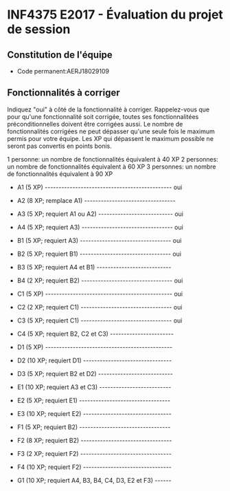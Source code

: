 # INF4375 E2017 - Évaluation du projet de session

## Constitution de l'équipe

- Code permanent:AERJ18029109


## Fonctionnalités à corriger

Indiquez "oui" à côté de la fonctionnalité à corriger. Rappelez-vous que
pour qu'une fonctionnalité soit corrigée, toutes ses fonctionnalitées
préconditionnelles doivent être corrigées aussi. Le nombre de fonctionnalités
corrigées ne peut dépasser qu'une seule fois le maximum permis pour votre
équipe. Les XP qui dépassent le maximum possible ne seront pas convertis en
points bonis.

1 personne: un nombre de fonctionnalités équivalent à 40 XP
2 personnes: un nombre de fonctionnalités équivalent à 60 XP
3 personnes: un nombre de fonctionnalités équivalent à 90 XP

- A1 (5 XP) ---------------------------------------------- oui
- A2 (8 XP; remplace A1) --------------------------------- 
- A3 (5 XP; requiert A1 ou A2) --------------------------- oui
- A4 (5 XP; requiert A3) --------------------------------- oui

- B1 (5 XP; requiert A3) --------------------------------- oui
- B2 (5 XP; requiert B1) --------------------------------- oui
- B3 (5 XP; requiert A4 et B1) --------------------------- 
- B4 (2 XP; requiert B2) --------------------------------- oui

- C1 (5 XP) ---------------------------------------------- oui
- C2 (2 XP; requiert C1) --------------------------------- oui
- C3 (5 XP; requiert C1) --------------------------------- oui
- C4 (5 XP; requiert B2, C2 et C3) ----------------------- 

- D1 (5 XP) ---------------------------------------------- 
- D2 (10 XP; requiert D1) -------------------------------- 
- D3 (5 XP; requiert B2 et D2) --------------------------- 

- E1 (10 XP; requiert A3 et C3) -------------------------- 
- E2 (5 XP; requiert E1) --------------------------------- 
- E3 (10 XP; requiert E2) -------------------------------- 

- F1 (5 XP; requiert B2) --------------------------------- 
- F2 (8 XP; requiert B2) --------------------------------- 
- F3 (2 XP; requiert F2) --------------------------------- 
- F4 (10 XP; requiert F2) -------------------------------- 

- G1 (10 XP; requiert A4, B3, B4, C4, D3, E2 et F3) ------ 